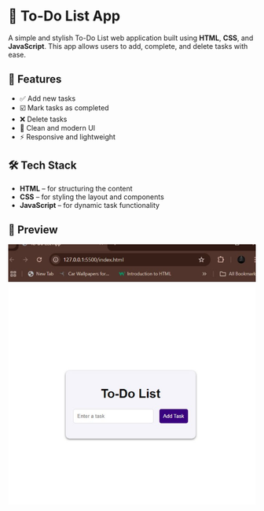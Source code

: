 # 📝 To-Do List App

A simple and stylish To-Do List web application built using **HTML**, **CSS**, and **JavaScript**. This app allows users to add, complete, and delete tasks with ease.

## 🚀 Features

- ✅ Add new tasks
- ☑️ Mark tasks as completed
- ❌ Delete tasks
- 🎨 Clean and modern UI
- ⚡ Responsive and lightweight

## 🛠️ Tech Stack

- **HTML** – for structuring the content
- **CSS** – for styling the layout and components
- **JavaScript** – for dynamic task functionality

## 📸 Preview

![screenshot](webpreview.jpg)




